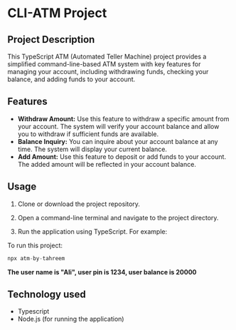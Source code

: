 
# CLI-ATM Project
## Project Description
This TypeScript ATM (Automated Teller Machine) project provides a simplified command-line-based ATM system with key features for managing your account, including withdrawing funds, checking your balance, and adding funds to your account.


## Features

- **Withdraw Amount:** Use this feature to withdraw a specific amount from your account. The system will verify your account balance and allow you to withdraw if sufficient funds are available.
- **Balance Inquiry:** You can inquire about your account balance at any time. The system will display your current balance.
- **Add Amount:** Use this feature to deposit or add funds to your account. The added amount will be reflected in your account balance.


## Usage
1. Clone or download the project repository.

2. Open a command-line terminal and navigate to the project directory.

3. Run the application using TypeScript. For example:

To run this project:
```TypeScript
npx atm-by-tahreem
```
**The user name is "Ali", user pin is 1234, user balance is 20000**

## Technology used

- Typescript
- Node.js (for running the application)

